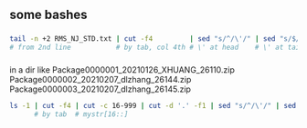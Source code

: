 ## some bashes

###
```bash
tail -n +2 RMS_NJ_STD.txt | cut -f4         | sed "s/^/\'/" | sed "s/$/\'/" | tr '\n' ','            | sed "s/^/[/"        | sed 's/.$//'     | sed "s/$/]/" | clip.exe
# from 2nd line           # by tab, col 4th # \' at head    # \' at tail    # \n to ,, into one line # [ at head ] at tail # remove last char # ] at tail 
```

### 
in a dir like
Package0000001_20210126_XHUANG_26110.zip
Package0000002_20210207_dlzhang_26144.zip
Package0000003_20210207_dlzhang_26145.zip
```bash
ls -1 | cut -f4 | cut -c 16-999 | cut -d '.' -f1 | sed "s/^/\'/" | sed "s/$/\'/" | tr '\n' ',' | sed 's/.$//' | sed "s/^/[/" | sed "s/$/]/" | clip.exe
      # by tab  # mystr[16::]                                                                  # mystr[:-1]
```
